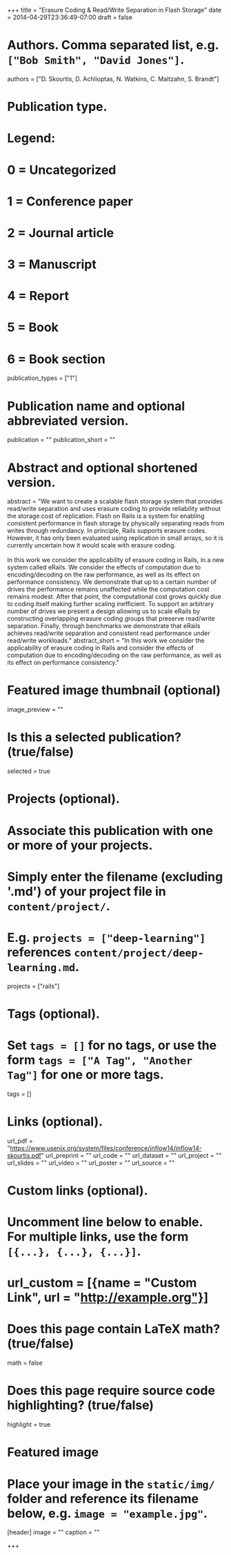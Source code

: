 +++
title = "Erasure Coding & Read/Write Separation in Flash Storage"
date = 2014-04-29T23:36:49-07:00
draft = false

# Authors. Comma separated list, e.g. `["Bob Smith", "David Jones"]`.
authors = ["D. Skourtis, D. Achlioptas, N. Watkins, C. Maltzahn, S. Brandt"]

# Publication type.
# Legend:
# 0 = Uncategorized
# 1 = Conference paper
# 2 = Journal article
# 3 = Manuscript
# 4 = Report
# 5 = Book
# 6 = Book section
publication_types = ["1"]

# Publication name and optional abbreviated version.
publication = ""
publication_short = ""

# Abstract and optional shortened version.
abstract = "We want to create a scalable flash storage system that provides read/write separation and uses erasure coding to provide reliability without the storage cost of replication. Flash on Rails is a system for enabling consistent performance in flash storage by physically separating reads from writes through redundancy. In principle, Rails supports erasure codes. However, it has only been evaluated using replication in small arrays, so it is currently uncertain how it would scale with erasure coding. <br/> <br/>In this work we consider the applicability of erasure coding in Rails, in a new system called eRails. We consider the effects of computation due to encoding/decoding on the raw performance, as well as its effect on performance consistency. We demonstrate that up to a certain number of drives the performance remains unaffected while the computation cost remains modest. After that point, the computational cost grows quickly due to coding itself making further scaling inefficient. To support an arbitrary number of drives we present a design allowing us to scale eRails by constructing overlapping erasure coding groups that preserve read/write separation. Finally, through benchmarks we demonstrate that eRails achieves read/write separation and consistent read performance under read/write workloads."
abstract_short = "In this work we consider the applicability of erasure coding in Rails and consider the effects of computation due to encoding/decoding on the raw performance, as well as its effect on performance consistency."

# Featured image thumbnail (optional)
image_preview = ""

# Is this a selected publication? (true/false)
selected = true

# Projects (optional).
#   Associate this publication with one or more of your projects.
#   Simply enter the filename (excluding '.md') of your project file in `content/project/`.
#   E.g. `projects = ["deep-learning"]` references `content/project/deep-learning.md`.
projects = ["rails"]

# Tags (optional).
#   Set `tags = []` for no tags, or use the form `tags = ["A Tag", "Another Tag"]` for one or more tags.
tags = []

# Links (optional).
url_pdf = "https://www.usenix.org/system/files/conference/inflow14/inflow14-skourtis.pdf"
url_preprint = ""
url_code = ""
url_dataset = ""
url_project = ""
url_slides = ""
url_video = ""
url_poster = ""
url_source = ""

# Custom links (optional).
#   Uncomment line below to enable. For multiple links, use the form `[{...}, {...}, {...}]`.
# url_custom = [{name = "Custom Link", url = "http://example.org"}]

# Does this page contain LaTeX math? (true/false)
math = false

# Does this page require source code highlighting? (true/false)
highlight = true

# Featured image
# Place your image in the `static/img/` folder and reference its filename below, e.g. `image = "example.jpg"`.
[header]
image = ""
caption = ""

+++
